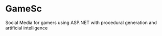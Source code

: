 # GameSc
Social Media for gamers using ASP.NET with procedural generation and artificial intelligence
